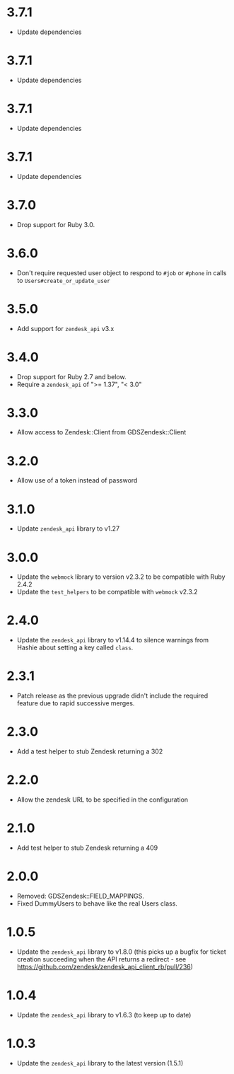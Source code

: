 # 3.7.1

* Update dependencies

# 3.7.1

* Update dependencies

# 3.7.1

* Update dependencies

# 3.7.1

* Update dependencies

# 3.7.0

* Drop support for Ruby 3.0.

# 3.6.0

* Don't require requested user object to respond to `#job` or `#phone` in calls to `Users#create_or_update_user`

# 3.5.0

* Add support for `zendesk_api` v3.x

# 3.4.0

* Drop support for Ruby 2.7 and below.
* Require a `zendesk_api` of ">= 1.37", "< 3.0"

# 3.3.0

* Allow access to Zendesk::Client from GDSZendesk::Client

# 3.2.0

* Allow use of a token instead of password

# 3.1.0

* Update `zendesk_api` library to v1.27

# 3.0.0

* Update the `webmock` library to version v2.3.2 to be compatible with Ruby
2.4.2
* Update the `test_helpers` to be compatible with `webmock` v2.3.2

# 2.4.0

* Update the `zendesk_api` library to v1.14.4 to silence warnings from
Hashie about setting a key called `class`.

# 2.3.1

* Patch release as the previous upgrade didn't include the required
  feature due to rapid successive merges.

# 2.3.0

* Add a test helper to stub Zendesk returning a 302

# 2.2.0

* Allow the zendesk URL to be specified in the configuration

# 2.1.0

* Add test helper to stub Zendesk returning a 409

# 2.0.0

* Removed: GDSZendesk::FIELD_MAPPINGS.
* Fixed DummyUsers to behave like the real Users class.

# 1.0.5

* Update the `zendesk_api` library to v1.8.0 (this picks up a bugfix for
ticket creation succeeding when the API returns a redirect - see
https://github.com/zendesk/zendesk_api_client_rb/pull/236)

# 1.0.4

* Update the `zendesk_api` library to v1.6.3 (to keep up to date)

# 1.0.3

* Update the `zendesk_api` library to the latest version (1.5.1)
